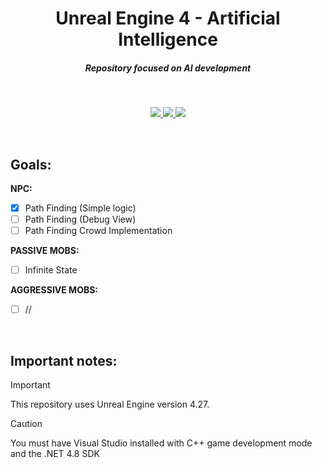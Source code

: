 <h1 align="center"> Unreal Engine 4 - Artificial Intelligence </h1>

<h5 align="center">
  Repository focused on AI development
</h5>

<br/>
<p align="center">
 <a href="https://skillicons.dev">
   <img src="https://skillicons.dev/icons?i=unreal"/>
   <img src="https://skillicons.dev/icons?i=cpp"/>
   <img src="https://skillicons.dev/icons?i=c"/>
  </a>
</p>

<br/>
<h2 align="left"> Goals:  </h2>
<p align="left">

**NPC:**
- [x] Path Finding (Simple logic)
- [ ] Path Finding (Debug View)
- [ ] Path Finding Crowd Implementation

**PASSIVE MOBS:**
- [ ] Infinite State

**AGGRESSIVE MOBS:**
- [ ] //

</p>

<br/>
<h2 align="left"> Important notes:  </h2>

> [!IMPORTANT]
> This repository uses Unreal Engine version 4.27.

> [!CAUTION]
> You must have Visual Studio installed with C++ game development mode and the .NET 4.8 SDK
